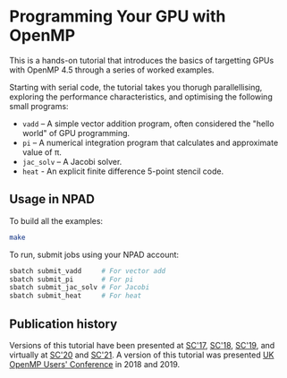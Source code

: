 # Programming Your GPU with OpenMP

This is a hands-on tutorial that introduces the basics of targetting GPUs with OpenMP 4.5 through a series of worked examples.

Starting with serial code, the tutorial takes you thorugh parallellising, exploring the performance characteristics, and optimising the following small programs:

* `vadd` – A simple vector addition program, often considered the "hello world" of GPU programming.
* `pi` – A numerical integration program that calculates and approximate value of π.
* `jac_solv` – A Jacobi solver.
* `heat` - An explicit finite difference 5-point stencil code.

## Usage in NPAD

To build all the examples:

```bash
make
```

To run, submit jobs using your NPAD account:

```bash
sbatch submit_vadd     # For vector add
sbatch submit_pi       # For pi
sbatch submit_jac_solv # For Jacobi
sbatch submit_heat     # For heat
```

## Publication history
Versions of this tutorial have been presented at [SC'17](https://sc17.supercomputing.org/presentation/?id=tut127&sess=sess217), [SC'18](https://sc18.supercomputing.org/presentation/?id=tut138&sess=sess245), [SC'19](https://sc19.supercomputing.org/presentation/?id=tut110&sess=sess183), and virtually at [SC'20](https://sc20.supercomputing.org/presentation/?id=tut155&sess=sess237) and [SC'21](https://sc21.supercomputing.org/presentation/?id=tut116&sess=sess189).
A version of this tutorial was presented [UK OpenMP Users' Conference](https://ukopenmpusers.co.uk) in 2018 and 2019.

